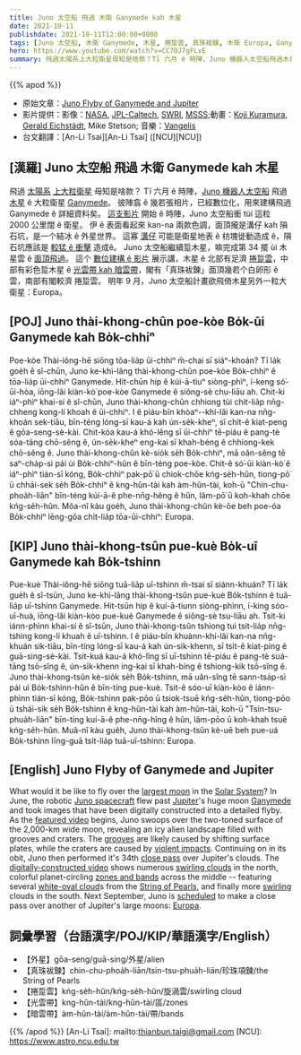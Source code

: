 ```yaml
---
title: Juno 太空船 飛過 木衛 Ganymede kah 木星
date: 2021-10-11
publishdate: 2021-10-11T12:00:00+0800
tags: [Juno 太空船, 木衛 Ganymede, 木星, 捲踅雲, 真珠袚鍊, 木衛 Europa, Ganymede, Europa, 枋塊徙動]
hero: https://www.youtube.com/watch?v=CC7OJ7gFLvE
summary: 飛過太陽系上大粒衛星毋知是啥款？Tī 六月 ê 時陣，Juno 機器人太空船飛過木星 ê 大粒衛星 Ganymede。
---
```


{{% apod %}}

- 原始文章：[Juno Flyby of Ganymede and Jupiter](https://apod.nasa.gov/apod/ap211011.html)
- 影片提供：影像：[NASA](http://www.nasa.gov/), [JPL-Caltech](http://www.jpl.nasa.gov/), [SWRI](https://www.swri.org/), [MSSS](http://www.msss.com/);動畫：[Koji Kuramura](http://www.fightforspace.com/team/koji-kuramura/), [Gerald Eichstädt](https://solarsystem.nasa.gov/people/400/gerald-eichstadt/), Mike Stetson; 音樂：[Vangelis](https://en.wikipedia.org/wiki/Vangelis)
- 台文翻譯：[An-Li Tsai][An-Li Tsai] ([NCU][NCU])

## [漢羅] Juno 太空船 飛過 木衛 Ganymede kah 木星
飛過 [太陽系][Solar System] [上大粒衛星][largest moon] 毋知是啥款？
Tī 六月 ê 時陣，[Juno 機器人太空船][Juno spacecraft] 飛過 [木星][Jupiter] ê 大粒衛星 [Ganymede][Ganymede]。
彼陣翕 ê 幾若張相片，已經數位化，用來建構飛過 Ganymede ê 詳細資料矣。
[這支影片][featured video] 開始 ê 時陣，Juno 太空船衝 tùi 這粒 2000 公里闊 ê 衛星。
伊 ê 表面看起來 kan-na 兩款色調，面頂攏是溝仔 kah 隕石坑，是一个結冰 ê 外星世界。
這寡 [溝仔][grooves] 可能是衛星地表 ê 枋塊徙動造成 ê，隕石坑應該是 [較猛 ê 衝擊][violent impacts] 造成ê。
Juno 太空船繼續踅木星，嘛完成第 34 擺 ùi 木星雲 ê [面頂飛過][close pass]。
這个 [數位建構 ê 影片][digitally-constructed video] 展示講，木星 ê 北部有足濟 [捲踅雲][swirling clouds]，中部有彩色踅木星 ê [光雲帶 kah 暗雲帶][zones and bands]，閣有「真珠袚鍊」面頂幾若个白卵形 ê 雲，南部有閣較濟 捲踅雲。
明年 9 月，Juno 太空船計畫欲飛倚木星另外一粒大衛星：Europa。

## [POJ] Juno thài-khong-chûn poe-kòe Bo̍k-ūi Ganymede kah Bo̍k-chhiⁿ
Poe-kòe Thài-iông-hē siōng tōa-lia̍p ūi-chhiⁿ m̄-chai sī siáⁿ-khoán?
Tī la̍k goe̍h ê sî-chūn, Juno ke-khì-lâng thài-khong-chûn poe-kòe Bo̍k-chhiⁿ ê tōa-lia̍p ūi-chhiⁿ Ganymede.
Hit-chūn hip ê kúi-ā-tiuⁿ siòng-phìⁿ, í-keng só͘-ūi-hòa, iōng-lâi kiàn-kò͘ poe-kòe Ganymede ê siông-sè chu-liāu ah.
Chit-ki iáⁿ-phìⁿ khai-sí ê sî-chūn, Juno thài-khong-chûn chhiong tùi chit-lia̍p nn̄g-chheng kong-lí khoah ê ūi-chhiⁿ.
I ê piáu-bīn khòaⁿ--khí-lâi kan-na nn̄g-khoán sek-tiāu, bīn-téng lóng-sī kau-á kah ún-se̍k-kheⁿ, sī chi̍t-ê kiat-peng ê gōa-seng-sè-kài.
Chit-kóa kau-á khó-lêng sī ūi-chhiⁿ tē-piáu ê pang-tè sóa-tāng chō-sêng ê, ún-se̍k-kheⁿ eng-kai sī khah-béng ê chhiong-kek chō-sêng ê.
Juno thài-khong-chûn kè-sio̍k se̍h Bo̍k-chhiⁿ, mā oân-sêng tē saⁿ-cha̍p-sì pái ùi Bo̍k-chhiⁿ-hûn ê bīn-téng poe-kòe.
Chit-ê só͘-ūi kiàn-kò͘ ê iáⁿ-phìⁿ tián-sī kóng, Bo̍k-chhiⁿ pak-pō͘ ū chiok-chōe kńg-se̍h-hûn, tiong-pō͘ ū chhái-sek se̍h Bo̍k-chhiⁿ ê kng-hûn-tài kah àm-hûn-tài, koh-ū "Chin-chu-phoa̍h-liān" bīn-téng kúi-ā-ê phe-nn̄g-hêng ê hûn, lâm-pō͘ ū koh-khah chōe kńg-se̍h-hûn.
Môa-nî kàu goe̍h, Juno thài-khong-chûn kè-ōe beh poe-óa Bo̍k-chhiⁿ lēng-gōa chi̍t-lia̍p tōa-ūi-chhiⁿ: Europa.

## [KIP] Juno thài-khong-tsûn pue-kuè Bo̍k-uī Ganymede kah Bo̍k-tshinn
Pue-kuè Thài-iông-hē siōng tuā-lia̍p uī-tshinn m̄-tsai sī siánn-khuán?
Tī la̍k gue̍h ê sî-tsūn, Juno ke-khì-lâng thài-khong-tsûn pue-kuè Bo̍k-tshinn ê tuā-lia̍p uī-tshinn Ganymede.
Hit-tsūn hip ê kuí-ā-tiunn siòng-phìnn, í-king sóo-uī-huà, iōng-lâi kiàn-kòo pue-kuè Ganymede ê siông-sè tsu-liāu ah.
Tsit-ki iánn-phìnn khai-sí ê sî-tsūn, Juno thài-khong-tsûn tshiong tuì tsit-lia̍p nn̄g-tshing kong-lí khuah ê uī-tshinn.
I ê piáu-bīn khuànn-khí-lâi kan-na nn̄g-khuán sik-tiāu, bīn-tíng lóng-sī kau-á kah ún-si̍k-khenn, sī tsi̍t-ê kiat-ping ê guā-sing-sè-kài.
Tsit-kuá kau-á khó-lîng sī uī-tshinn tē-piáu ê pang-tè suá-tāng tsō-sîng ê, ún-si̍k-khenn ing-kai sī khah-bíng ê tshiong-kik tsō-sîng ê.
Juno thài-khong-tsûn kè-sio̍k se̍h Bo̍k-tshinn, mā uân-sîng tē sann-tsa̍p-sì pái uì Bo̍k-tshinn-hûn ê bīn-tíng pue-kuè.
Tsit-ê sóo-uī kiàn-kòo ê iánn-phìnn tián-sī kóng, Bo̍k-tshinn pak-pōo ū tsiok-tsuē kńg-se̍h-hûn, tiong-pōo ū tshái-sik se̍h Bo̍k-tshinn ê kng-hûn-tài kah àm-hûn-tài, koh-ū "Tsin-tsu-phua̍h-liān" bīn-tíng kuí-ā-ê phe-nn̄g-hîng ê hûn, lâm-pōo ū koh-khah tsuē kńg-se̍h-hûn.
Muâ-nî kàu gue̍h, Juno thài-khong-tsûn kè-uē beh pue-uá Bo̍k-tshinn līng-guā tsi̍t-lia̍p tuā-uī-tshinn: Europa.

## [English] Juno Flyby of Ganymede and Jupiter
What would it be like to fly over the [largest moon][largest moon] in the [Solar System][Solar System]?
In June, the robotic [Juno spacecraft][Juno spacecraft] flew past [Jupiter][Jupiter]'s huge moon [Ganymede][Ganymede] and took images that have been digitally constructed into a detailed flyby.
As the [featured video][featured video] begins, Juno swoops over the two-toned surface of the 2,000-km wide moon, revealing an icy alien landscape filled with grooves and craters.
The [grooves][grooves] are likely caused by shifting surface plates, while the craters are caused by [violent impacts][violent impacts].
Continuing on in its obit, Juno then performed it's 34th [close pass][close pass] over Jupiter's clouds.
The [digitally-constructed video][digitally-constructed video] shows numerous [swirling clouds][swirling clouds] in the north, colorful planet-circling [zones and bands][zones and bands] across the middle -- featuring several [white-oval cloud][white-oval cloud]s from the [String of Pearls][String of Pearls], and finally more [swirling][swirling] clouds in the south.
Next September, Juno is [scheduled][scheduled] to make a close pass over another of Jupiter's large moons: [Europa][Europa].

## 詞彙學習（台語漢字/POJ/KIP/華語漢字/English）
- 【外星】gōa-seng/guā-sing/外星/alien
- 【真珠袚鍊】chin-chu-phoa̍h-liān/tsin-tsu-phua̍h-liān/珍珠項鍊/the String of Pearls
- 【捲踅雲】kńg-se̍h-hûn/kńg-se̍h-hûn/旋渦雲/swirling cloud
- 【光雲帶】kng-hûn-tài/kng-hûn-tài/區/zones
- 【暗雲帶】àm-hûn-tài/àm-hûn-tài/帶/bands

{{% /apod %}}
[An-Li Tsai]: mailto:thianbun.taigi@gmail.com
[NCU]: https://www.astro.ncu.edu.tw

[largest moon]:https://solarsystem.nasa.gov/moons/jupiter-moons/ganymede/in-depth/
[Solar System]:https://solarsystem.nasa.gov/solar-system/our-solar-system/in-depth/
[Juno spacecraft]:https://www.jpl.nasa.gov/missions/juno
[Jupiter]:https://solarsystem.nasa.gov/planets/jupiter/in-depth/
[Ganymede]:https://en.wikipedia.org/wiki/Ganymede_(moon)
[featured video]:https://www.youtube.com/watch?v=CC7OJ7gFLvE
[grooves]:https://apod.nasa.gov/apod/ap960711.html
[violent impacts]:https://apod.nasa.gov/apod/ap010428.html
[close pass]:https://apod.nasa.gov/apod/ap190908.html
[digitally-constructed video]:https://www.missionjuno.swri.edu/media-gallery/junos-10th-launch-anniversary?show=fig_610b07d5f5b97167311ead97&m=610b07d5f5b97167311ead97
[swirling clouds]:https://apod.nasa.gov/apod/ap171128.html
[zones and bands]:https://en.wikipedia.org/wiki/Atmosphere_of_Jupiter#/media/File:Jupiter_cloud_bands.svg
[white-oval cloud]:https://apod.nasa.gov/apod/ap170228.html
[String of Pearls]:https://astronomynow.com/2017/06/26/jupiters-string-of-pearls/
[swirling]:https://thumbs.dreamstime.com/b/two-cats-yin-yang-hug-sleep-friendship-love-126599120.jpg
[scheduled]:https://en.wikipedia.org/wiki/Juno_(spacecraft)#Timeline
[Europa]:https://apod.nasa.gov/apod/ap160927.html
